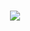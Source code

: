 <h1 align="center">
  <a href="https://git.io/typing-svg">
    <img src="https://readme-typing-svg.herokuapp.com/?font=Righteous&size=35&color=4B4B4B&center=true&vCenter=true&width=500&height=70&duration=4000&lines=Hello+World!;I'm+Simon+Jensen;" />
  </a>
</h1>
